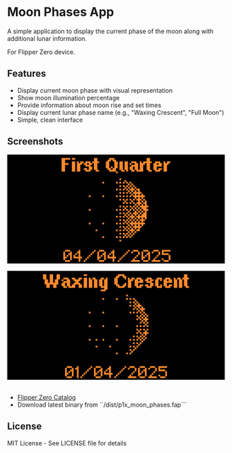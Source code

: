 # Moon Phases App

A simple application to display the current phase of the moon along with additional lunar information.

For Flipper Zero device.

## Features

- Display current moon phase with visual representation
- Show moon illumination percentage
- Provide information about moon rise and set times
- Display current lunar phase name (e.g., "Waxing Crescent", "Full Moon")
- Simple, clean interface

## Screenshots

![Moon Phase App Screenshot 1](screenshots/screen1.png)

![Moon Phase App Screenshot 2](screenshots/screen2.png)

## 

- [Flipper Zero Catalog]()
- Download latest binary from ``/dist/p1x_moon_phases.fap```

## License

MIT License - See LICENSE file for details
